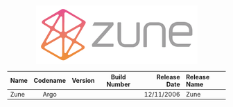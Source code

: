 <p align="center">
  <img src="https://github.com/InstallingEverything/MicrosoftBuildNumbers/blob/main/Images/Zune/Zune.png" />
</p>



| Name                                                   | Codename          | Version | Build Number      | Release Date | Release Name                                             |
| :----------------------------------------------------- | :---------------: | :-----: | :---------------: | -----------: | :------------------------------------------------------- |
| Zune                                                   | Argo              |         |                   |  12/11/2006  | Zune                                                     |